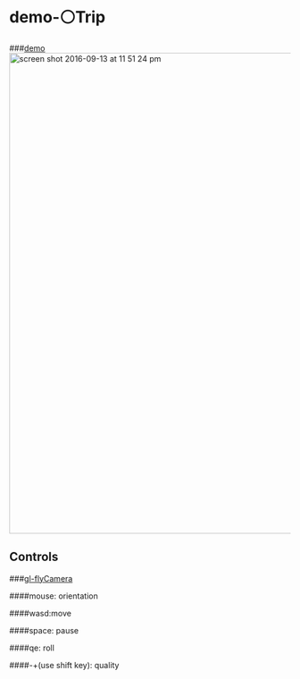 # demo-⚪Trip

###[demo](https://ramshackle-jamathon.github.io/demo--Trip/)
<img width="861" alt="screen shot 2016-09-13 at 11 51 24 pm" src="https://cloud.githubusercontent.com/assets/5943242/18499454/01daa5be-7a0d-11e6-8e85-94d99ae086bf.png">
## Controls
###[gl-flyCamera](https://github.com/Ramshackle-Jamathon/gl-flyCamera)

####mouse: orientation

####wasd:move

####space: pause

####qe: roll

####-+(use shift key): quality

